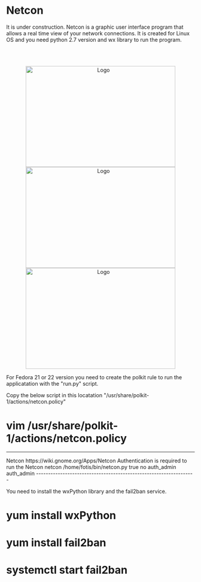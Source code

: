 <h1>Netcon</h1>
It is under construction. 
Netcon is a graphic user interface program that allows a real time view of your network connections. It is created for Linux OS and you need python 2.7 version and wx library to run the program.

<br><br><p align="center">
<img src="https://github.com/ftsiadimos/netcon/blob/master/icons/image1.png" width="400" height="270" alt="Logo"/>
<img src="https://github.com/ftsiadimos/netcon/blob/master/icons/image2.png" width="400" height="270" alt="Logo"/>
<img src="https://github.com/ftsiadimos/netcon/blob/master/icons/image3.png" width="400" height="270" alt="Logo"/></p>

For Fedora 21 or 22 version you need to create the polkit rule to run the applicatation with the "run.py" script.


Copy the below script in this locatation "/usr/share/polkit-1/actions/netcon.policy"

# vim  /usr/share/polkit-1/actions/netcon.policy
------------------------------------------------------------------
<?xml version="1.0" encoding="UTF-8"?>
<!DOCTYPE policyconfig PUBLIC
 "-//freedesktop//DTD PolicyKit Policy Configuration 1.0//EN"
 "http://www.freedesktop.org/standards/PolicyKit/1/policyconfig.dtd">

<policyconfig>
<vendor>Netcon</vendor>
<vendor_url>https://wiki.gnome.org/Apps/Netcon</vendor_url>
<action id="netcon">
<message>Authentication is required to run the Netcon</message>
<icon_name>netcon</icon_name>
<annotate key="org.freedesktop.policykit.exec.path">/home/fotis/bin/netcon.py</annotate>
<annotate key="org.freedesktop.policykit.exec.allow_gui">true</annotate>
<defaults>
 <allow_any>no</allow_any>
 <allow_inactive>auth_admin</allow_inactive>
 <allow_active>auth_admin</allow_active>
</defaults>
</action>

</policyconfig>
------------------------------------------------------------------


You need to install the wxPython library and the fail2ban service.

# yum install wxPython

#  yum install fail2ban

# systemctl start fail2ban
